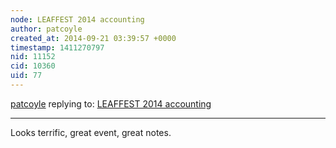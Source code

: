 ```yaml
---
node: LEAFFEST 2014 accounting
author: patcoyle
created_at: 2014-09-21 03:39:57 +0000
timestamp: 1411270797
nid: 11152
cid: 10360
uid: 77
---
```




[patcoyle](../profile/patcoyle) replying to: [LEAFFEST 2014 accounting](../notes/cfastie/09-18-2014/leaffest-2014-accounting)

----
Looks terrific, great event, great notes.